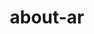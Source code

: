 ---
title: about-ar
tags : ['aboutAr']
h2: مرحبا 👋, انا عمرو خالد
h3: مطور واجهات ويب أمامية و مصمم من جمهورية مصر العربية
content: '<li>🔭 أعمل الأن علي مشروع<a href="https://tomory.vercel.app/" class="infoSpan"> Tomory </a></li>
<li>🌱 انا اتعلم حاليا لغة<span class="infoSpan"> Next.js </span> and <span class="infoSpan">Typescript</span> </li>
<li>👯 انا أبحث عن المشاركة في المشاريع الإسلامية و المفيدة</li>
<li>👨‍💻  يمكنك زيارة جميع مشاريعي عن طريق <a class="infoLinks" href="https://3mr5aled.netlify.app/">موقعي الخاص</a></li>
<li>💬 يمكنك أن تسألني عن<span class="infoSpan"> React.js , Tailwind css , Javascript</span></li>
<li>📫 يمكنك التواصل مع عبر الإيميل<a class="infoLinks" href="#contact">
    من
    هنا</a></li>
<li>📄 تعرف علي خبراتي من خلال حسابي علي <a class="infoLinks" href="https://www.linkedin.com/in/3mr5aled/">لينكدان</a></li>
<li>⚡ حقيقة طريفة انا لا أحب الجبن</li>'
---